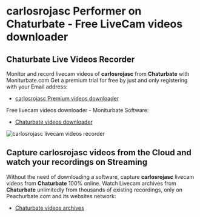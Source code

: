 # carlosrojasc Performer on Chaturbate - Free LiveCam videos downloader

## Chaturbate Live Videos Recorder

Monitor and record livecam videos of **carlosrojasc** from **Chaturbate** with Moniturbate.com
Get a premium trial for free by just and only registering with your Email address:
* [carlosrojasc Premium videos downloader](https://moniturbate.com/request-demo-licence-key.html)

Free livecam videos downloader - Moniturbate Software:
* [Chaturbate videos downloader](https://moniturbate.com/moniturbate-download-software.html)

![carlosrojasc livecam videos recorder](https://peachurnet.com/templates/moniturbate-software.png)


## Capture carlosrojasc videos from the Cloud and watch your recordings on Streaming

Without the need of downloading a software, capture **carlosrojasc** livecam videos from **Chaturbate** 100% online.
Watch Livecam archives from **Chaturbate** unlimitedly from thousands of existing recordings, only on Peachurbate.com and its websites network:
* [Chaturbate videos archives](https://peachurnet.com/)